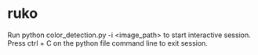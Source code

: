 # ruko
Run python color_detection.py -i <image_path> to start interactive session.
Press ctrl + C on the python file command line to exit session.
